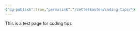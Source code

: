 ```yaml
---
{"dg-publish":true,"permalink":"/zettelkasten/coding-tips/"}
---
```



This is a test page for coding tips
